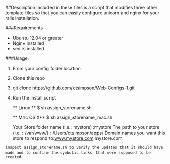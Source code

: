 ##Description
Included in these files is a script that modifies three other template files so that you can easily configure unicorn and nginx for your rails installation.

###Requirements
* Ubuntu 12.04 or greater
* Nginx installed
* sed is installed

###Usage:
1. From your config folder location
2. Clone this repo
3. git clone https://github.com/ctsimpson/Web-Configs-1.git

4. Run the install script

     ** Linux **
     $ sh assign_storename.sh
     
     ** Mac OS X**
     $ sh assign_storename_mac.sh

     Your Store folder name (i.e.: mystore) :mystore
     The path to your store (i.e. : /var/www/) : /Users/ctsimpson/apps/
     Domain names you want this store to respond to:www.mystore.com mystore.com

`inspect assign_storename.sh to verify the updates that it should have made and to confirm the symbolic links `
`that were supposed to be created.`
